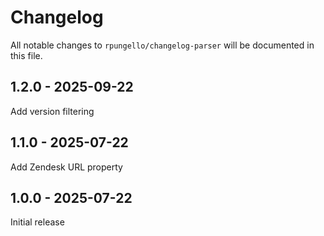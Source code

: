 # Changelog

All notable changes to `rpungello/changelog-parser` will be documented in this file.

## 1.2.0 - 2025-09-22

Add version filtering

## 1.1.0 - 2025-07-22

Add Zendesk URL property

## 1.0.0 - 2025-07-22

Initial release
